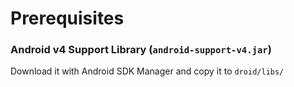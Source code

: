 # Prerequisites

### Android v4 Support Library (`android-support-v4.jar`)

Download it with Android SDK Manager and copy it to `droid/libs/`
